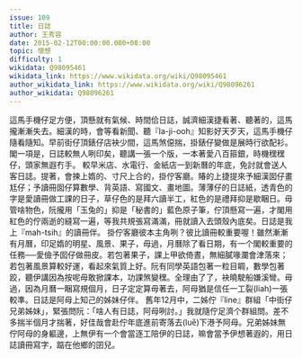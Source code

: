 ```yaml
---
issue: 109
title: 日誌
author: 王秀容
date: 2015-02-12T00:00:00.000+08:00
topic: 懷想
difficulty: 1
wikidata: Q98095461
wikidata_link: https://www.wikidata.org/wiki/Q98095461
author_wikidata_link: https://www.wikidata.org/wiki/Q98096261
author_wikidata: Q98096261
---
```

這馬手機仔足方便，頂懸就有氣候、時間佮日誌，誠濟細漢捷看著、聽著的，這馬攏漸漸失去。細漢的時，會等看新聞、聽『la-ji-ooh』知影好天歹天，這馬手機仔隨看隨知。早前街仔頂錶仔店袂少間，這馬煞僫揣，掛錶仔變做是展時行欲配衫。閣一項是，日誌較無人咧印矣，聽講一張一个版，一本著愛八百箍銀，時機䆀䆀仔，頭家無遐冇手。
較早米店、水電行、金紙店一到新曆的年底，免討就會送人客日誌。提著，會揀上媠的、寸尺上合的，掛佇客廳。賰的上捷提來予細漢囡仔畫尪仔；予讀冊囡仔算數學、背英語、寫國文、畫地圖。薄薄仔的日誌紙，透青色的字是愛讀冊做工課的日子，草仔色的是拜六讀半工，紅色的是禮拜抑是歇睏日。毋管啥物色，阮攏用「玉兔的」抑是「秘書的」藍色原子筆，佇頂懸寫一遍，才閣用紅色的佇兩逝的縫寫一遍，等我共規張寫滿滿，冊就讀入去頭殼內底矣。日誌是我上『mah-tsih』的讀冊伴。
掛佇客廳彼本主角咧？彼比讀冊較重要喔！雖然漸漸有月曆，印足媠的明星、風景、果子，毋過，月曆除了看日期，有一个閣較重要的任務──愛儉予囡仔做冊皮。若包著果子，課上甲欲倚晝，無細膩喙瀾會津落來；若包著風景算較好運，看起來氣質上好。阮有同學英語包著一粒目睭，數學包著跤，聽伊講因為按呢毋敢掀課本，功課煞變䆀。全理由了了，袂曉駛船嫌溪彎。毋過，因為月曆一睏寫規個月，日子定定算毋著去，阿母猶是信任一工裂(liah)一張較準。日誌是阿母上知己的姊妹仔伴。
舊年12月中，二姊佇『line』群組「中街仔兄弟姊妹」，緊張問阮：「啥人有日誌，阿母咧討。」我就隨佇足濟个群組問。差不多揣半個月才揣著，好佳哉會赴佇年底進前寄落去(lue̋)下港予阿母。兄弟姊妹無佇阿母的身軀邊，上無伊有一个會當逐工陪伊的日誌，嘛會當予伊想著遐的，用日誌讀冊寫字，踮在他鄉的囝兒。